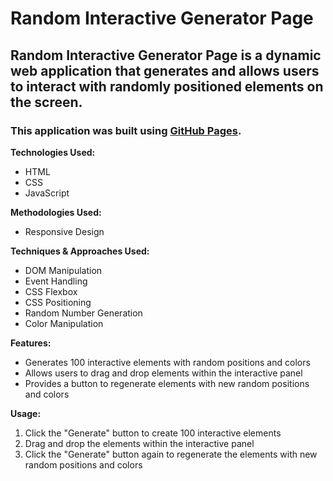 # Random Interactive Generator Page
## Random Interactive Generator Page is a dynamic web application that generates and allows users to interact with randomly positioned elements on the screen.
### This application was built using [GitHub Pages](https://dextoptv.github.io/2024-q1-random-interactive-generator/).

**Technologies Used:**
- HTML
- CSS
- JavaScript

**Methodologies Used:**
- Responsive Design

**Techniques & Approaches Used:**
- DOM Manipulation
- Event Handling
- CSS Flexbox
- CSS Positioning
- Random Number Generation
- Color Manipulation

**Features:**
- Generates 100 interactive elements with random positions and colors
- Allows users to drag and drop elements within the interactive panel
- Provides a button to regenerate elements with new random positions and colors

**Usage:**
1. Click the "Generate" button to create 100 interactive elements
2. Drag and drop the elements within the interactive panel
3. Click the "Generate" button again to regenerate the elements with new random positions and colors